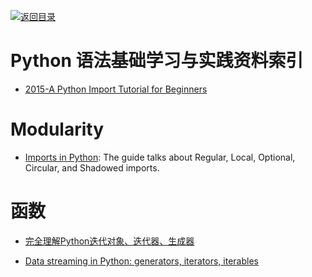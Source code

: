[![返回目录](https://parg.co/UGo)](https://parg.co/b4z) 
 
 


 


 


 



# Python 语法基础学习与实践资料索引



- [2015-A Python Import Tutorial for Beginners](https://parg.co/bFN) 


# Modularity

- [Imports in Python](https://github.com/00111000/Imports-in-Python): The guide talks about Regular, Local, Optional, Circular, and Shadowed imports.


# 函数

- [完全理解Python迭代对象、迭代器、生成器](http://foofish.net/blog/109/iterators-vs-generators)
 
- [Data streaming in Python: generators, iterators, iterables](https://rare-technologies.com/data-streaming-in-python-generators-iterators-iterables/)

